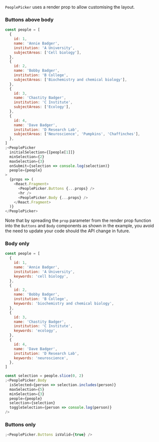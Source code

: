 `PeoplePicker` uses a render prop to allow customising the layout.

### Buttons above body

```js
const people = [
  {
    id: 1,
    name: 'Annie Badger',
    institution: 'A University',
    subjectAreas: ['Cell biology'],
  },
  {
    id: 2,
    name: 'Bobby Badger',
    institution: 'B College',
    subjectAreas: ['Biochemistry and chemical biology'],
  },
  {
    id: 3,
    name: 'Chastity Badger',
    institution: 'C Institute',
    subjectAreas: ['Ecology'],
  },
  {
    id: 4,
    name: 'Dave Badger',
    institution: 'D Research Lab',
    subjectAreas: ['Neuroscience', 'Pumpkins', 'Chaffinches'],
  },
]
;<PeoplePicker
  initialSelection={[people[1]]}
  minSelection={2}
  maxSelection={3}
  onSubmit={selection => console.log(selection)}
  people={people}
>
  {props => (
    <React.Fragment>
      <PeoplePicker.Buttons {...props} />
      <hr />
      <PeoplePicker.Body {...props} />
    </React.Fragment>
  )}
</PeoplePicker>
```

Note that by spreading the `prop` parameter from the render prop function into
the `Buttons` and `Body` components as shown in the example, you avoid the need
to update your code should the API change in future.

### Body only

```js
const people = [
  {
    id: 1,
    name: 'Annie Badger',
    institution: 'A University',
    keywords: 'cell biology',
  },
  {
    id: 2,
    name: 'Bobby Badger',
    institution: 'B College',
    keywords: 'biochemistry and chemical biology',
  },
  {
    id: 3,
    name: 'Chastity Badger',
    institution: 'C Institute',
    keywords: 'ecology',
  },
  {
    id: 4,
    name: 'Dave Badger',
    institution: 'D Research Lab',
    keywords: 'neuroscience',
  },
]

const selection = people.slice(0, 2)
;<PeoplePicker.Body
  isSelected={person => selection.includes(person)}
  maxSelection={5}
  minSelection={3}
  people={people}
  selection={selection}
  toggleSelection={person => console.log(person)}
/>
```

### Buttons only

```js
;<PeoplePicker.Buttons isValid={true} />
```
